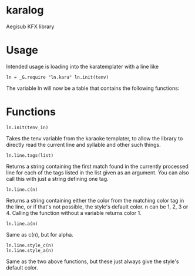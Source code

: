 # karalog
Aegisub KFX library

# Usage
Intended usage is loading into the karatemplater with a line like

    ln = _G.require "ln.kara" ln.init(tenv)

The variable ln will now be a table that contains the following functions:

# Functions

    ln.init(tenv_in)

Takes the tenv variable from the karaoke templater, to allow the library to directly read the current line and syllable and other such things.


    ln.line.tags(list)
 
Returns a string containing the first match found in the currently processed line for each of the tags listed in the list given as an argument. You can also call this with just a string defining one tag.


    ln.line.c(n)
 
Returns a string containing either the color from the matching color tag in the line, or if that's not possible, the style's default color. n can be 1, 2, 3 or 4. Calling the function without a variable returns color 1.


    ln.line.a(n)
 
Same as c(n), but for alpha.


    ln.line.style_c(n)
    ln.line.style_a(n)
 
Same as the two above functions, but these just always give the style's default color.